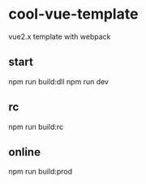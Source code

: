 # cool-vue-template
vue2.x template with webpack
## start
npm run build:dll
npm run dev
## rc 
npm run build:rc
## online 
npm run build:prod
